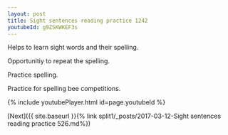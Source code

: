 ```yaml
---
layout: post
title: Sight sentences reading practice 1242
youtubeId: g9ZSKWKEF3s
---
```

 
 
Helps to learn sight words and their spelling.

Opportunitiy to repeat the spelling. 

Practice spelling. 
 
Practice for spelling bee competitions. 
 
{% include youtubePlayer.html id=page.youtubeId %}
 
 

[Next]({{ site.baseurl }}{% link  split1/_posts/2017-03-12-Sight sentences reading practice 526.md%})
 
